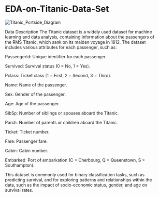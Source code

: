 # EDA-on-Titanic-Data-Set
![Titanic_Portside_Diagram](https://github.com/user-attachments/assets/8cee6fc5-c621-4d7b-81b8-ea057ef0de8b)

Data Description
The Titanic dataset is a widely used dataset for machine learning and data analysis, containing information about the passengers of the RMS Titanic, which sank on its maiden voyage in 1912. The dataset includes various attributes for each passenger, such as:

PassengerId: Unique identifier for each passenger.

Survived: Survival status (0 = No, 1 = Yes).

Pclass: Ticket class (1 = First, 2 = Second, 3 = Third).

Name: Name of the passenger.

Sex: Gender of the passenger.

Age: Age of the passenger.

SibSp: Number of siblings or spouses aboard the Titanic.

Parch: Number of parents or children aboard the Titanic.

Ticket: Ticket number.

Fare: Passenger fare.

Cabin: Cabin number.

Embarked: Port of embarkation (C = Cherbourg, Q = Queenstown, S = Southampton).

This dataset is commonly used for binary classification tasks, such as predicting survival, and for exploring patterns and relationships within the data, such as the impact of socio-economic status, gender, and age on survival rates.
